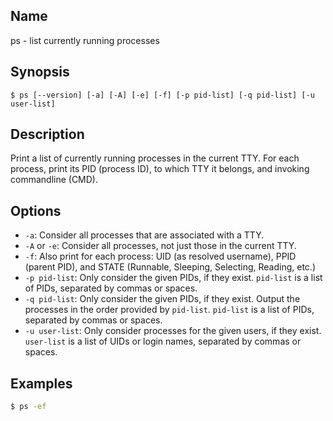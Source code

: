 ## Name

ps - list currently running processes

## Synopsis

```**sh
$ ps [--version] [-a] [-A] [-e] [-f] [-p pid-list] [-q pid-list] [-u user-list]
```

## Description

Print a list of currently running processes in the current TTY.
For each process, print its PID (process ID), to which TTY it belongs, and invoking commandline (CMD).

## Options

* `-a`: Consider all processes that are associated with a TTY.
* `-A` or `-e`: Consider all processes, not just those in the current TTY.
* `-f`: Also print for each process: UID (as resolved username), PPID (parent PID), and STATE (Runnable, Sleeping, Selecting, Reading, etc.)
* `-p pid-list`: Only consider the given PIDs, if they exist. `pid-list` is a list of PIDs, separated by commas or spaces.
* `-q pid-list`: Only consider the given PIDs, if they exist. Output the processes in the order provided by `pid-list`. `pid-list` is a list of PIDs, separated by commas or spaces.
* `-u user-list`: Only consider processes for the given users, if they exist. `user-list` is a list of UIDs or login names, separated by commas or spaces.

## Examples

```sh
$ ps -ef
```

